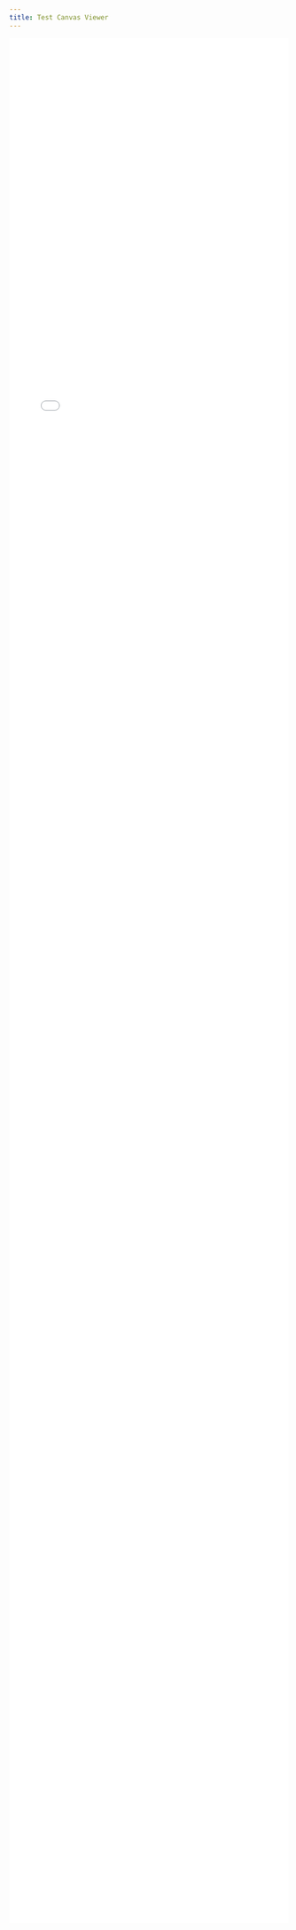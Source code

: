 ```yaml
---
title: Test Canvas Viewer
---
```


<iframe src="./jsoncanvas/TestCanvas.html" style="width:100%; height:85vh; border:none;"></iframe>
